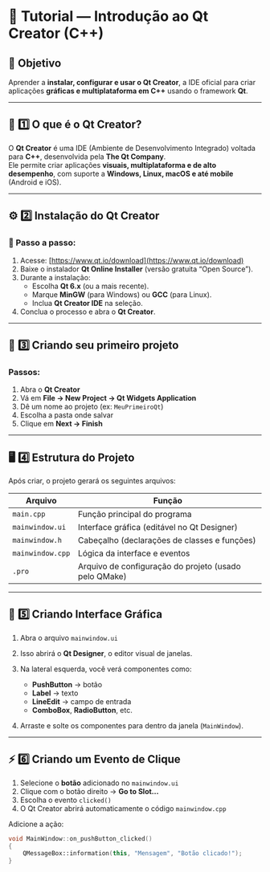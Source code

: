 # 🧠 Tutorial — Introdução ao Qt Creator (C++)

## 🎯 Objetivo
Aprender a **instalar, configurar e usar o Qt Creator**, a IDE oficial para criar aplicações **gráficas e multiplataforma em C++** usando o framework **Qt**.

---

## 🧱 1️⃣ O que é o Qt Creator?

O **Qt Creator** é uma IDE (Ambiente de Desenvolvimento Integrado) voltada para **C++**, desenvolvida pela **The Qt Company**.  
Ele permite criar aplicações **visuais, multiplataforma e de alto desempenho**, com suporte a **Windows, Linux, macOS e até mobile** (Android e iOS).

---

## ⚙️ 2️⃣ Instalação do Qt Creator

### 🔹 Passo a passo:
1. Acesse: [https://www.qt.io/download](https://www.qt.io/download)  
2. Baixe o instalador **Qt Online Installer** (versão gratuita “Open Source”).  
3. Durante a instalação:
   - Escolha **Qt 6.x** (ou a mais recente).  
   - Marque **MinGW** (para Windows) ou **GCC** (para Linux).  
   - Inclua **Qt Creator IDE** na seleção.  
4. Conclua o processo e abra o **Qt Creator**.

---

## 🧩 3️⃣ Criando seu primeiro projeto

### Passos:
1. Abra o **Qt Creator**  
2. Vá em **File → New Project → Qt Widgets Application**  
3. Dê um nome ao projeto (ex: `MeuPrimeiroQt`)  
4. Escolha a pasta onde salvar  
5. Clique em **Next → Finish**

---

## 🖥️ 4️⃣ Estrutura do Projeto

Após criar, o projeto gerará os seguintes arquivos:

| Arquivo | Função |
|----------|--------|
| `main.cpp` | Função principal do programa |
| `mainwindow.ui` | Interface gráfica (editável no Qt Designer) |
| `mainwindow.h` | Cabeçalho (declarações de classes e funções) |
| `mainwindow.cpp` | Lógica da interface e eventos |
| `.pro` | Arquivo de configuração do projeto (usado pelo QMake) |

---

## 🎨 5️⃣ Criando Interface Gráfica

1. Abra o arquivo `mainwindow.ui`  
2. Isso abrirá o **Qt Designer**, o editor visual de janelas.  
3. Na lateral esquerda, você verá componentes como:
   - **PushButton** → botão
   - **Label** → texto
   - **LineEdit** → campo de entrada
   - **ComboBox**, **RadioButton**, etc.

4. Arraste e solte os componentes para dentro da janela (`MainWindow`).

---

## ⚡ 6️⃣ Criando um Evento de Clique

1. Selecione o **botão** adicionado no `mainwindow.ui`  
2. Clique com o botão direito → **Go to Slot...**  
3. Escolha o evento `clicked()`  
4. O Qt Creator abrirá automaticamente o código `mainwindow.cpp`

Adicione a ação:
```cpp
void MainWindow::on_pushButton_clicked()
{
    QMessageBox::information(this, "Mensagem", "Botão clicado!");
}


